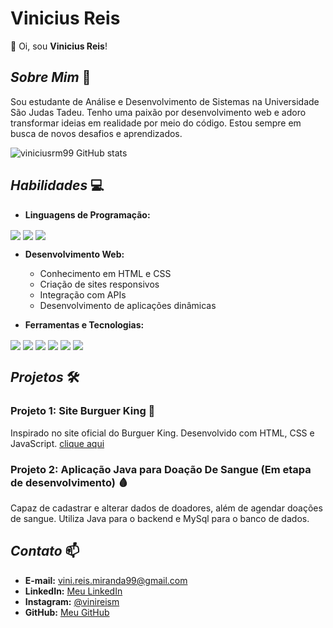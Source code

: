 # Vinicius Reis

👋 Oi, sou **Vinicius Reis**!

## *Sobre Mim* 🚀

Sou estudante de Análise e Desenvolvimento de Sistemas na Universidade São Judas Tadeu. Tenho uma paixão por desenvolvimento web e adoro transformar ideias em realidade por meio do código. Estou sempre em busca de novos desafios e aprendizados.

![viniciusrm99 GitHub stats](https://github-readme-stats.vercel.app/api?username=viniciusrm99&show_icons=true&theme=dracula)



## *Habilidades* 💻
- **Linguagens de Programação:**
<div style="display: inline_block"> 
  <img align="center" src="https://img.shields.io/badge/HTML-239120?style=for-the-badge&logo=html5&logoColor=white"/>
  <img align="center" src="https://img.shields.io/badge/JavaScript-F7DF1E?style=for-the-badge&logo=javascript&logoColor=black"/>
  <img align="center" src="https://img.shields.io/badge/Java-ED8B00?style=for-the-badge&logo=openjdk&logoColor=white"/>
</div>

- **Desenvolvimento Web:**
  - Conhecimento em HTML e CSS
  - Criação de sites responsivos
  - Integração com APIs
  - Desenvolvimento de aplicações dinâmicas

 - **Ferramentas e Tecnologias:**
 
<div style="display: inline_block"> 
  <img align="center" src="https://img.shields.io/badge/MySQL-005C84?style=for-the-badge&logo=mysql&logoColor=white"/>
  <img align="center" src="https://img.shields.io/badge/Visual_Studio-5C2D91?style=for-the-badge&logo=visual%20studio&logoColor=white"/>
  <img align="center" src="https://img.shields.io/badge/sublime_text-%23575757.svg?&style=for-the-badge&logo=sublime-text&logoColor=important"/>
  <img align="center" src="https://img.shields.io/badge/apache%20netbeans-1B6AC6?style=for-the-badge&logo=apache%20netbeans%20IDE&logoColor=white"/>
  <img align="center" src="https://img.shields.io/badge/GitHub-100000?style=for-the-badge&logo=github&logoColor=white"/>
  <img align="center" src="https://img.shields.io/badge/GIT-E44C30?style=for-the-badge&logo=git&logoColor=white"/>
</div>

## *Projetos* 🛠️

### Projeto 1: Site Burguer King 🍔
Inspirado no site oficial do Burguer King. Desenvolvido com HTML, CSS e JavaScript.
[clique aqui](https://viniciusrm99.github.io/Projeto_burger_king/)

### Projeto 2: Aplicação Java para Doação De Sangue (Em etapa de desenvolvimento) 🩸
Capaz de cadastrar e alterar dados de doadores, além de agendar doações de sangue. Utiliza Java para o backend e MySql para o banco de dados.

## *Contato* 📫
- **E-mail:** [vini.reis.miranda99@gmail.com](mailto:vini.reis.miranda99@gmail.com)
- **LinkedIn:** [Meu LinkedIn](https://linkedin.com/in/viníciusmiranda)
- **Instagram:** [@vinireism](https://instagram.com/vinireism)
- **GitHub:** [Meu GitHub](https://github.com/viniciusrm99)
